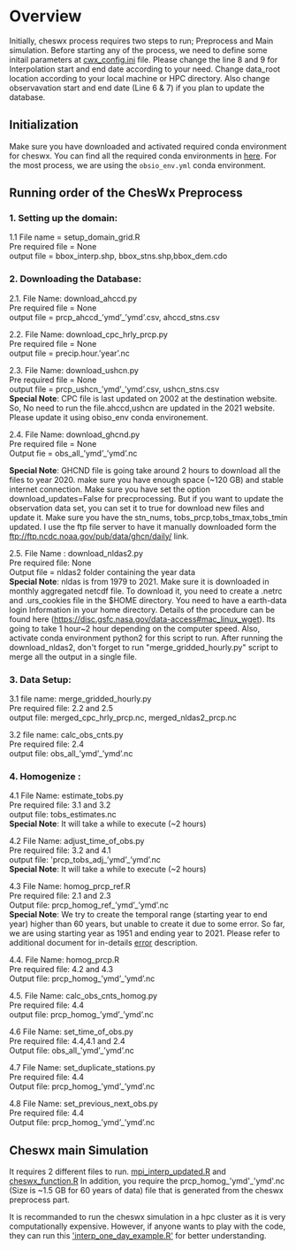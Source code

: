 

# Overview

Initially, cheswx process requires two steps to run; Preprocess and Main simulation. Before starting any of the process, we need to define some initail parameters at [cwx_config.ini](https://github.com/suhail017/cheswx-1/blob/master/cwx_config.ini) file.
Please change the line 8 and 9 for Interpolation start and end date according to your need. Change data_root location according to your local machine or HPC directory. Also change observavation start and end date (Line 6 & 7) if you plan to update the database.

## Initialization

Make sure you have downloaded and activated required conda environment for cheswx. You can find all the required conda environments in [here](https://github.com/suhail017/cheswx-1/tree/master/Conda_envs). For the most process, we are using the ``obsio_env.yml`` conda environment. 


## Running order of the ChesWx Preprocess



### 1.  Setting up the domain:
1.1 File name = setup_domain_grid.R <br />
Pre required file =  None <br />
output file = bbox_interp.shp, bbox_stns.shp,bbox_dem.cdo <br />

### 2. Downloading the Database:

2.1. File Name: download_ahccd.py <br />
Pre required file =  None <br />
output file = prcp_ahccd_’ymd’_’ymd’.csv, ahccd_stns.csv <br />

2.2. File Name: download_cpc_hrly_prcp.py <br />
Pre required file =  None <br />
output file = precip.hour.’year’.nc <br />


2.3. File Name: download_ushcn.py <br />
Pre required file =  None <br />
output file = prcp_ushcn_’ymd’_’ymd’.csv, ushcn_stns.csv <br />
**Special Note**: CPC file is last updated on 2002 at the destination website. So, No need to run the file.ahccd,ushcn are updated in the 2021 website. Please update it using obiso_env conda environement.

2.4. File Name: download_ghcnd.py <br />
Pre required file = None <br />
Output fie = obs_all_’ymd’_’ymd’.nc <br />


**Special Note**:
GHCND file is going take around 2 hours to download all the files to year 2020. make sure you have enough space (~120 GB) and stable internet connection. Make sure you have set the option download_updates=False for precprocessing. But if you want to update the observation data set, you can set it to true for download new files and update it. Make sure you have the stn_nums, tobs_prcp,tobs_tmax,tobs_tmin updated. I use the ftp file server to have it manually downloaded form the ftp://ftp.ncdc.noaa.gov/pub/data/ghcn/daily/ link. 


2.5. File Name : download_nldas2.py  <br />
Pre required file: None  <br />
Output file = nldas2 folder containing the year data<br />
**Special Note**:
nldas is from 1979 to 2021. Make sure it is downloaded in monthly aggregated netcdf file. To download it, you need to create a .netrc and .urs_cookies file in the $HOME directory. You need to have a earth-data login Information in your home directory. Details of the procedure can be found here (https://disc.gsfc.nasa.gov/data-access#mac_linux_wget). Its going to take 1 hour~2 hour depending on the computer speed. Also, activate conda environment python2 for this script to run. After running the download_nldas2, don't forget to run "merge_gridded_hourly.py" script to merge all the output in a single file.

### 3. Data Setup:


3.1 file name: merge_gridded_hourly.py <br />
Pre required file: 2.2 and 2.5<br />
output file: merged_cpc_hrly_prcp.nc, merged_nldas2_prcp.nc<br />

3.2 file name: calc_obs_cnts.py<br />
Pre required file: 2.4<br />
output file: obs_all_’ymd’_’ymd’.nc<br />



### 4. Homogenize :

4.1 File Name: estimate_tobs.py<br />
Pre required file: 3.1 and 3.2<br />
output file: tobs_estimates.nc<br />
**Special Note**: It will take a while to execute (~2 hours)<br />

4.2 File Name: adjust_time_of_obs.py<br />
Pre required file: 3.2 and 4.1<br />
output file: 'prcp_tobs_adj_’ymd’_’ymd’.nc<br />
**Special Note**: It will take a while  to execute (~2 hours) <br />

4.3 File Name: homog_prcp_ref.R<br />
Pre required file: 2.1 and 2.3<br />
Output file: prcp_homog_ref_’ymd’_’ymd’.nc<br />
**Special Note**: We try to create the temporal range (starting year to end year) higher than 60 years, but unable to create it due to some error. So far, we are using starting year as 1951 and ending year to 2021.
Please refer to additional document for in-details [error](https://github.com/suhail017/cheswx/blob/main/error.md)  description.

4.4. File Name: homog_prcp.R<br />
Pre required file: 4.2 and 4.3<br />
Output file: prcp_homog_’ymd’_’ymd’.nc<br />

4.5. File Name: calc_obs_cnts_homog.py<br />
Pre required file: 4.4<br />
output file: prcp_homog_’ymd’_’ymd’.nc<br />

4.6 File Name: set_time_of_obs.py<br />
Pre required file: 4.4,4.1 and 2.4 <br />
Output file: obs_all_’ymd’_’ymd’.nc<br />

4.7 File Name: set_duplicate_stations.py<br />
Pre required file: 4.4<br />
Output file: prcp_homog_’ymd’_’ymd’.nc<br />

4.8 File Name: set_previous_next_obs.py<br />
Pre required file: 4.4<br />
Output file: prcp_homog_’ymd’_’ymd’.nc<br />


## Cheswx main Simulation

It requires 2 different files to run. [mpi_interp_updated.R]( https://github.com/suhail017/cheswx-1/blob/master/mpi_interp_updated.R) and [cheswx_function.R](https://github.com/suhail017/cheswx-1/blob/master/cheswx_functions_suhail.R)
In addition, you require the prcp_homog_'ymd'_'ymd'.nc (Size is ~1.5 GB for 60 years of data) file that is generated from the cheswx preprocess part.  


It is recommanded to run the cheswx simulation in a hpc cluster as it is very computationally expensive. However, if anyone wants to play with the code,
they can run this ['interp_one_day_example.R'](https://github.com/suhail017/cheswx-1/blob/master/interp_one_day_example.Rhttps://github.com/suhail017/cheswx-1/blob/master/interp_one_day_example.R) for better understanding.
